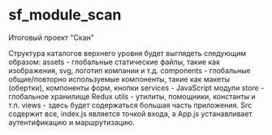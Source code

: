 # sf_module_scan
Итоговый проект "Скан"

Структура каталогов верхнего уровня будет выглядеть следующим образом:
assets - глобальные статические файлы, такие как изображения, svg, логотип компании и т.д.
components - глобальные общие/повторно используемые компоненты, такие как макеты (обертки), компоненты форм, кнопки
services - JavaScript модули
store - глобальное хранилище Redux
utils - утилиты, помощники, константы и т.п.
views - здесь будет содержаться большая часть приложения. 
Src содержит все, index.js является точкой входа, а App.js устанавливает аутентификацию и маршрутизацию.